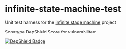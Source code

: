 # infinite-state-machine-test
Unit test harness for the [infinite stage machine](https://github.com/museadmin/infinite-state-machine) project

Sonatype DepShield Score for vulnerabilites: 

[![DepShield Badge](https://depshield.sonatype.org/badges/museadmin/infinite-state-machine-test/depshield.svg)](https://depshield.github.io)
